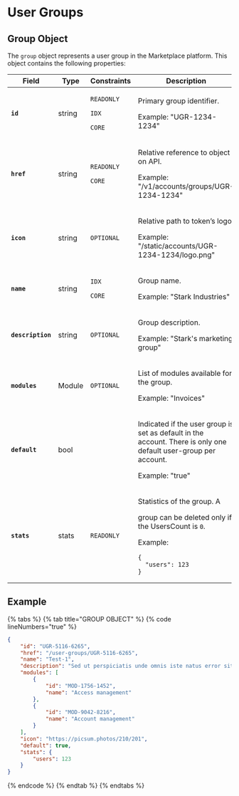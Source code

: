 # User Groups

## Group Object

The `group` object represents a user group in the Marketplace platform. This object contains the following properties:

<table data-full-width="false"><thead><tr><th>Field</th><th>Type</th><th>Constraints</th><th>Description</th></tr></thead><tbody><tr><td><strong><code>id</code></strong></td><td>string</td><td><p><code>READONLY</code></p><p><code>IDX</code></p><p><code>CORE</code></p></td><td><p>Primary group identifier. </p><p></p><p>Example: "UGR-1234-1234"</p></td></tr><tr><td><strong><code>href</code></strong></td><td>string</td><td><p><code>READONLY</code> </p><p><code>CORE</code></p></td><td><p>Relative reference to object on API. </p><p></p><p>Example: "/v1/accounts/groups/UGR-1234-1234"</p></td></tr><tr><td><strong><code>icon</code></strong></td><td>string</td><td><code>OPTIONAL</code></td><td><p>Relative path to token’s logo. </p><p></p><p>Example: "/static/accounts/UGR-1234-1234/logo.png"</p></td></tr><tr><td><strong><code>name</code></strong></td><td>string</td><td><p><code>IDX</code></p><p><code>CORE</code></p></td><td><p>Group name. </p><p></p><p>Example: "Stark Industries"</p></td></tr><tr><td><strong><code>description</code></strong></td><td>string</td><td><code>OPTIONAL</code></td><td><p>Group description. </p><p></p><p>Example: "Stark's marketing group"</p></td></tr><tr><td><strong><code>modules</code></strong></td><td>Module</td><td><code>OPTIONAL</code></td><td><p>List of modules available for the group. </p><p></p><p>Example: "Invoices"</p></td></tr><tr><td><strong><code>default</code></strong></td><td>bool</td><td></td><td><p>Indicated if the user group is set as default in the account. There is only one default user-group per account. </p><p></p><p>Example: "true"</p></td></tr><tr><td><strong><code>stats</code></strong></td><td>stats</td><td><code>READONLY</code> </td><td><p>Statistics of the group. A </p><p>group can be deleted only if the UsersCount is <code>0</code>.  </p><p></p><p>Example:</p><pre class="language-json" data-line-numbers><code class="lang-json">{
  "users": 123
}
</code></pre></td></tr></tbody></table>

## Example

{% tabs %}
{% tab title="GROUP OBJECT" %}
{% code lineNumbers="true" %}
```json
{
	"id": "UGR-5116-6265",
	"href": "/user-groups/UGR-5116-6265",
	"name": "Test-1",
	"description": "Sed ut perspiciatis unde omnis iste natus error sit voluptatem accusantium doloremque laudantium.",
	"modules": [
		{
			"id": "MOD-1756-1452",
			"name": "Access management"
		},
		{
			"id": "MOD-9042-8216",
			"name": "Account management"
		}
	],
	"icon": "https://picsum.photos/210/201",
	"default": true,
	"stats": {
		"users": 123
	}
}
```
{% endcode %}
{% endtab %}
{% endtabs %}
